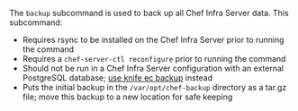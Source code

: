 The `backup` subcommand is used to back up all Chef Infra Server data.
This subcommand:

- Requires rsync to be installed on the Chef Infra Server prior to
    running the command
- Requires a `chef-server-ctl reconfigure` prior to running the
    command
- Should not be run in a Chef Infra Server configuration with an
    external PostgreSQL database; [use knife ec
    backup](https://github.com/chef/knife-ec-backup) instead
- Puts the initial backup in the `/var/opt/chef-backup` directory as a
    tar.gz file; move this backup to a new location for safe keeping